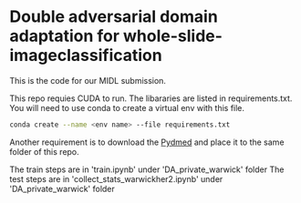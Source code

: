 # Double adversarial domain adaptation for whole-slide-imageclassification

This is the code for our MIDL submission.

This repo requies CUDA to run.
The libararies are listed in requirements.txt. 
You will need to use conda to create a virtual env with this file.
```sh
conda create --name <env name> --file requirements.txt
```

Another requirement is to download the [Pydmed](https://github.com/amirakbarnejad/PyDmed) and place it to the  same folder of this repo. 

The train steps are in 'train.ipynb' under 'DA_private_warwick' folder
The test steps are in 'collect_stats_warwickher2.ipynb' under 'DA_private_warwick' folder 
